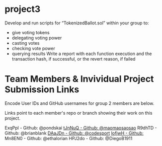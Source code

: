 # project3
Develop and run scripts for “TokenizedBallot.sol” within your group to:
- give voting tokens
- delegating voting power
- casting votes
- checking vote power
- querying results
Write a report with each function execution and the transaction hash, if successful, or the revert reason, if failed

# Team Members & Invividual Project Submission Links

Encode User IDs and GitHub usernames for group 2 members are below.

Links point to each member's repo or branch showing their work on this project.

ExqPpl - Github: @pondskai 
[tJnNuQ - Github: @maomaosaosao](https://github.com/EncodeClub-EVMBootcamp24Q4-Group2/project3/tree/user/maomaosaosao) 
R9dhTD - Github: @brianblank 
[DAaJDn - Github: @codesport](https://github.com/codesport/ERC20Votes-Tokenized-Voting)
[lofjwH - Github:](https://github.com/EncodeClub-EVMBootcamp24Q4-Group2/project3/tree/zz/homework) 
Mn8EN0 - Github: @ethalorian 
HPJ2do - Github: @DiegoB1911 
